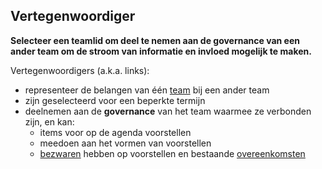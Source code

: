 ## Vertegenwoordiger

**Selecteer een teamlid om deel te nemen aan de governance van een ander team om de stroom van informatie en invloed mogelijk te maken.**

Vertegenwoordigers (a.k.a. links):

- representeer de belangen van één [team](glossary:team) bij een ander team
- zijn geselecteerd voor een beperkte termijn
- deelnemen aan de **governance** van het team waarmee ze verbonden zijn, en kan: 
    - items voor op de agenda voorstellen
    - meedoen aan het vormen van voorstellen
    - [bezwaren](glossary:objection) hebben op voorstellen en bestaande [overeenkomsten](glossary:agreement)